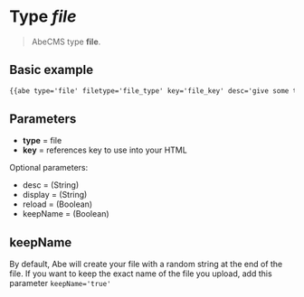 # Type _file_

> AbeCMS type __file__.

## Basic example

```html
{{abe type='file' filetype='file_type' key='file_key' desc='give some tips' tab='default'}}
```

## Parameters

- __type__ = file
- __key__ = references key to use into your HTML

Optional parameters:

- desc = (String)
- display = (String)
- reload = (Boolean)
- keepName = (Boolean)

## keepName
By default, Abe will create your file with a random string at the end of the file. If you want to keep the exact name of the file you upload, add this parameter `keepName='true'`

